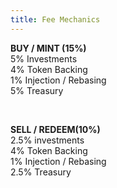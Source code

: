 ```yaml
---
title: Fee Mechanics
---
```


**BUY / MINT (15%)**  
5% Investments  
4% Token Backing  
1% Injection / Rebasing  
5% Treasury  

<br/>

**SELL / REDEEM(10%)**  
2.5% investments  
4% Token Backing  
1% Injection / Rebasing  
2.5% Treasury  
